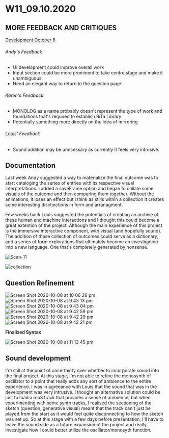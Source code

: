# W11_09.10.2020

## MORE FEEDBACK AND CRITIQUES

[Development October 8](https://mikewlam.github.io/S2A/2.project_development/sketch_01_update8_Oct/index.html)

###### Andy's Feedback
- UI development could improve overall work
- Input section could be more prominent to take centre stage and make it unambiguous.
- Need an elegant way to return to the question page.

###### Karen's Feedback
- MONOLOG as a name probably doesn't represent the type of work and foundations that's required to establish RiTa Library
- Potentially something more directly on the idea of mirroring

###### Louis' Feedback
- Sound addition may be unncessary as currently it feels very intrusive.

## Documentation

Last week Andy suggested a way to materialize the final outcome was to start cataloging the series of entries with its respective visual interpretations. I added a saveFrame option and began to collate some visuals of the outcome and then comparing them together. Without the animations, it loses an effect but I think as stills within a collection it creates some interesting disctinctions in form and arranagment.

Few weeks back Louis suggested the potentials of creating an archive of these human and machine interactions and I thought this could become a great extention of the project. Although the main experience of this project is the immersive interactive component, with visual (and hopefully sound). The addition of these collection of outcomes could serve as a dictionary, and a series of form explorations that ultimately become an investigation into a new language. One that's completely generated by nonsense.

![Scan-11](https://user-images.githubusercontent.com/68724434/96661333-89557280-1397-11eb-8d71-d91c1a507171.gif)

![collection](https://user-images.githubusercontent.com/68724434/96666408-c70bc880-13a2-11eb-9f04-f40129a876de.jpg)

## Question Refinement

![Screen Shot 2020-10-08 at 10 06 26 pm](https://user-images.githubusercontent.com/68724434/96669554-2f5da880-13a9-11eb-892e-9b9f0fb2dfab.png)
![Screen Shot 2020-10-08 at 9 43 13 pm](https://user-images.githubusercontent.com/68724434/96669557-2ff63f00-13a9-11eb-8262-aaccdc4005bc.png)
![Screen Shot 2020-10-08 at 9 43 04 pm](https://user-images.githubusercontent.com/68724434/96669558-308ed580-13a9-11eb-83ea-f58bcb730022.png)
![Screen Shot 2020-10-08 at 9 42 59 pm](https://user-images.githubusercontent.com/68724434/96669561-31276c00-13a9-11eb-8703-6e60a8fb298c.png)
![Screen Shot 2020-10-08 at 9 42 29 pm](https://user-images.githubusercontent.com/68724434/96669565-31c00280-13a9-11eb-9ebc-6a5ce7f771ba.png)
![Screen Shot 2020-10-08 at 9 42 21 pm](https://user-images.githubusercontent.com/68724434/96669568-31c00280-13a9-11eb-939b-482cc549a80e.png)

**Finalized Syntax**

![Screen Shot 2020-10-08 at 11 13 45 pm](https://user-images.githubusercontent.com/68724434/96669544-2bca2180-13a9-11eb-9b55-535fb7b0abda.png)

## Sound development

I'm still at the point of uncertainty over whether to incorporate sound into the final project. At this stage, I'm not able to refine the monosynth of oscillator to a point that really adds any sort of ambience to the entire experience. I was in agreeance with Louis that the sound that was in the development was very intrusive. I thought an alternative solution could be just to load a mp3 track that provides a sense of ambience, but when experimenting with some synth tracks, I realised the sectioning of the sketch (question, generative visual) meant that the track can't just be played from the start as it would feel quite disconnecting to how the sketch was set up. So at this stage with a few days before presentation, I'll have to leave the sound side as a future expansion of the project and really investigate how I could better utilize the oscillator/monosyth function.
